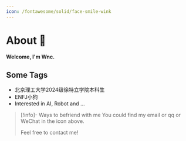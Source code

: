 ```yaml
---
icon: /fontawesome/solid/face-smile-wink
---
```


# About 🥳

**Welcome, I'm Wnc.**

## Some Tags

- 北京理工大学2024级徐特立学院本科生
- ENFJ小狗
- Interested in AI, Robot and ...

> [!info]- Ways to befriend with me
> You could find my email or qq or WeChat in the icon above.
> 
> Feel free to contact me!
